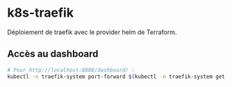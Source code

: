 # k8s-traefik

Déploiement de traefik avec le provider helm de Terraform.

## Accès au dashboard

```bash
# Pour http://localhost:8888/dashboard/ :
kubectl -n traefik-system port-forward $(kubectl -n traefik-system get pods -o name | head -1) 8888:9000
```
